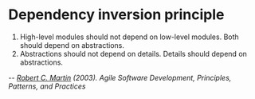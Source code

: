 # Dependency inversion principle

1. High-level modules should not depend on low-level modules. Both should depend on abstractions.
2. Abstractions should not depend on details. Details should depend on abstractions.

-- <cite>[Robert C. Martin][1] (2003). Agile Software Development, Principles, Patterns, and Practices</cite>

[1]:https://en.wikipedia.org/wiki/Dependency_inversion_principle